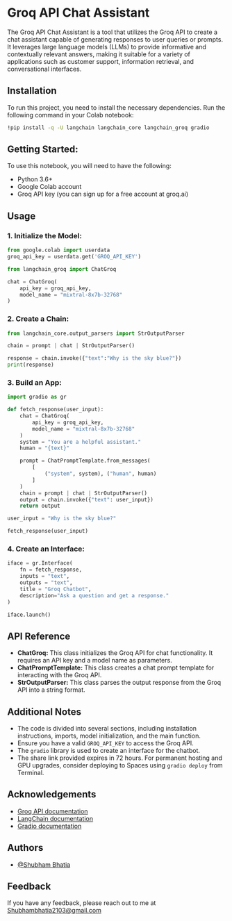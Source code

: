 
# Groq API Chat Assistant

The Groq API Chat Assistant is a tool that utilizes the Groq API to create a chat assistant capable of generating responses to user queries or prompts. It leverages large language models (LLMs) to provide informative and contextually relevant answers, making it suitable for a variety of applications such as customer support, information retrieval, and conversational interfaces.


## Installation

To run this project, you need to install the necessary dependencies. Run the following command in your Colab notebook:

   ```bash
   !pip install -q -U langchain langchain_core langchain_groq gradio
   ```



## Getting Started:

To use this notebook, you will need to have the following:

- Python 3.6+
- Google Colab account
- Groq API key (you can sign up for a free account at groq.ai)
## Usage


### 1. Initialize the Model:

```python
from google.colab import userdata
groq_api_key = userdata.get('GROQ_API_KEY')

from langchain_groq import ChatGroq

chat = ChatGroq(
    api_key = groq_api_key,
    model_name = "mixtral-8x7b-32768"
)
```

### 2. Create a Chain:

```python
from langchain_core.output_parsers import StrOutputParser

chain = prompt | chat | StrOutputParser()

response = chain.invoke({"text":"Why is the sky blue?"})
print(response)
```

### 3. Build an App:

```python
import gradio as gr

def fetch_response(user_input):
    chat = ChatGroq(
        api_key = groq_api_key,
        model_name = "mixtral-8x7b-32768"
    )
    system = "You are a helpful assistant."
    human = "{text}"

    prompt = ChatPromptTemplate.from_messages(
        [
            ("system", system), ("human", human)
        ]
    )
    chain = prompt | chat | StrOutputParser()
    output = chain.invoke({"text": user_input})
    return output

user_input = "Why is the sky blue?"

fetch_response(user_input)
```

### 4. Create an Interface:

```python
iface = gr.Interface(
    fn = fetch_response,
    inputs = "text",
    outputs = "text",
    title = "Groq Chatbot",
    description="Ask a question and get a response."
)

iface.launch()
```



## API Reference


- **ChatGroq:** This class initializes the Groq API for chat functionality. It requires an API key and a model name as parameters.
- **ChatPromptTemplate:** This class creates a chat prompt template for interacting with the Groq API.
- **StrOutputParser:** This class parses the output response from the Groq API into a string format.


## Additional Notes

- The code is divided into several sections, including installation instructions, imports, model initialization, and the main function.
- Ensure you have a valid ``GROQ_API_KEY`` to access the Groq API.
- The ``gradio`` library is used to create an interface for the chatbot.
- The share link provided expires in 72 hours. For permanent hosting and GPU upgrades, consider deploying to Spaces using ``gradio deploy`` from Terminal.
## Acknowledgements

- [Groq API documentation](https://console.groq.com/docs/quickstart)
- [LangChain documentation](https://python.langchain.com/docs/get_started/introduction)
- [Gradio documentation](https://www.gradio.app/docs/interface)
## Authors


- [@Shubham Bhatia](https://www.linkedin.com/in/shubhambhatia2103/)


## Feedback

If you have any feedback, please reach out to me at Shubhambhatia2103@gmail.com

